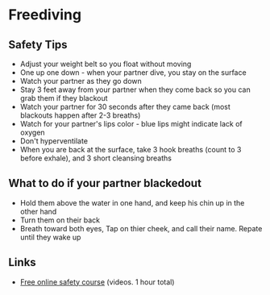 # Freediving

## Safety Tips

* Adjust your weight belt so you float without moving
* One up one down - when your partner dive, you stay on the surface
* Watch your partner as they go down
* Stay 3 feet away from your partner when they come back so you can grab them if they blackout
* Watch your partner for 30 seconds after they came back (most blackouts happen after 2-3 breaths)
* Watch for your partner's lips color - blue lips might indicate lack of oxygen
* Don't hyperventilate
* When you are back at the surface, take 3 hook breaths (count to 3 before exhale), and 3 short cleansing breaths

## What to do if your partner blackedout

* Hold them above the water in one hand, and keep his chin up in the other hand
* Turn them on their back
* Breath toward both eyes, Tap on thier cheek, and call their name. Repate until they wake up

## Links
* [Free online safety course](https://immersionfreediving.teachable.com/) (videos. 1 hour total)
